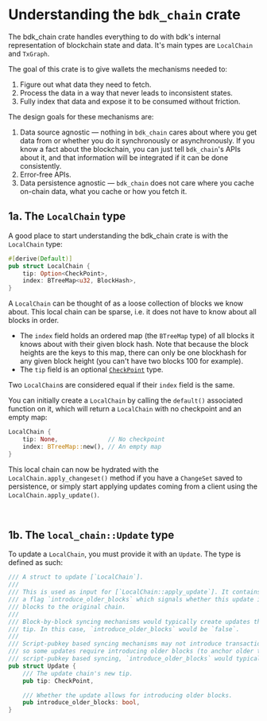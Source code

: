 # Understanding the `bdk_chain` crate
The bdk_chain crate handles everything to do with bdk's internal representation of blockchain state and data. It's main types are `LocalChain` and `TxGraph`.

The goal of this crate is to give wallets the mechanisms needed to:

1. Figure out what data they need to fetch.
2. Process the data in a way that never leads to inconsistent states.
3. Fully index that data and expose it to be consumed without friction.

The design goals for these mechanisms are:

1. Data source agnostic — nothing in `bdk_chain` cares about where you get data from or whether you do it synchronously or asynchronously. If you know a fact about the blockchain, you can just tell `bdk_chain`'s APIs about it, and that information will be integrated if it can be done consistently.
2. Error-free APIs.
3. Data persistence agnostic — `bdk_chain` does not care where you cache on-chain data, what you
   cache or how you fetch it.

## 1a. The `LocalChain` type
A good place to start understanding the bdk_chain crate is with the `LocalChain` type:
```rust
#[derive(Default)]
pub struct LocalChain {
    tip: Option<CheckPoint>,
    index: BTreeMap<u32, BlockHash>,
}
```

A `LocalChain` can be thought of as a loose collection of blocks we know about. This local chain can be sparse, i.e. it does not have to know about all blocks in order. 

- The `index` field holds an ordered map (the `BTreeMap` type) of all blocks it knows about with their given block hash. Note that because the block heights are the keys to this map, there can only be one blockhash for any given block height (you can't have two blocks 100 for example).
- The `tip` field is an optional [`CheckPoint`](#) type.

Two `LocalChain`s are considered equal if their `index` field is the same.

You can initially create a `LocalChain` by calling the `default()` associated function on it, which will return a `LocalChain` with no checkpoint and an empty map:
```rust
LocalChain {
    tip: None,              // No checkpoint
    index: BTreeMap::new(), // An empty map
}
```

This local chain can now be hydrated with the `LocalChain.apply_changeset()` method if you have a `ChangeSet` saved to persistence, or simply start applying updates coming from a client using the `LocalChain.apply_update()`.

<br>

## 1b. The `local_chain::Update` type
To update a `LocalChain`, you must provide it with an `Update`. The type is defined as such:
```rust
/// A struct to update [`LocalChain`].
///
/// This is used as input for [`LocalChain::apply_update`]. It contains the update's chain `tip` and
/// a flag `introduce_older_blocks` which signals whether this update intends to introduce missing
/// blocks to the original chain.
///
/// Block-by-block syncing mechanisms would typically create updates that builds upon the previous
/// tip. In this case, `introduce_older_blocks` would be `false`.
///
/// Script-pubkey based syncing mechanisms may not introduce transactions in a chronological order
/// so some updates require introducing older blocks (to anchor older transactions). For
/// script-pubkey based syncing, `introduce_older_blocks` would typically be `true`.
pub struct Update {
    /// The update chain's new tip.
    pub tip: CheckPoint,

    /// Whether the update allows for introducing older blocks.
    pub introduce_older_blocks: bool,
}
```
